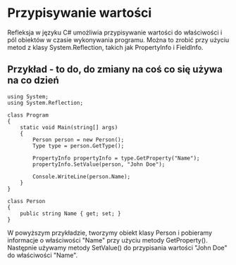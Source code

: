 # Przypisywanie wartości

Refleksja w języku C# umożliwia przypisywanie wartości do właściwości i pól obiektów w czasie wykonywania programu. Można to zrobić przy użyciu metod z klasy System.Reflection, takich jak PropertyInfo i FieldInfo.

## Przykład -  to do, do zmiany na coś co się używa na co dzień

```
using System;
using System.Reflection;

class Program
{
    static void Main(string[] args)
    {
        Person person = new Person();
        Type type = person.GetType();

        PropertyInfo propertyInfo = type.GetProperty("Name");
        propertyInfo.SetValue(person, "John Doe");

        Console.WriteLine(person.Name);
    }
}

class Person
{
    public string Name { get; set; }
}
```
W powyższym przykładzie, tworzymy obiekt klasy Person i pobieramy informacje o właściwości "Name" przy użyciu metody GetProperty(). Następnie używamy metody SetValue() do przypisania wartości "John Doe" do właściwości "Name".
